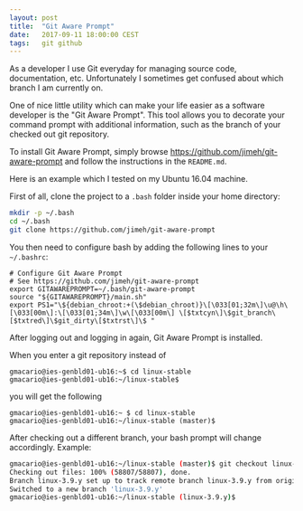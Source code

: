 ```yaml
---
layout: post
title:  "Git Aware Prompt"
date:   2017-09-11 18:00:00 CEST
tags:   git github
---
```

<!-- markdown-link-check-disable -->

As a developer I use Git everyday for managing source code, documentation, etc.
Unfortunately I sometimes get confused about which branch I am currently on.

One of nice little utility which can make your life easier as a software developer is the "Git Aware Prompt".
This tool allows you to decorate your command prompt with additional information, such as the branch of your checked out git repository.

To install Git Aware Prompt, simply browse <https://github.com/jimeh/git-aware-prompt> and follow the instructions in the `README.md`.

Here is an example which I tested on my Ubuntu 16.04 machine.

First of all, clone the project to a `.bash` folder inside your home directory:

```bash
mkdir -p ~/.bash
cd ~/.bash
git clone https://github.com/jimeh/git-aware-prompt
```

You then need to configure bash by adding the following lines to your `~/.bashrc`:

```
# Configure Git Aware Prompt
# See https://github.com/jimeh/git-aware-prompt
export GITAWAREPROMPT=~/.bash/git-aware-prompt
source "${GITAWAREPROMPT}/main.sh"
export PS1="\${debian_chroot:+(\$debian_chroot)}\[\033[01;32m\]\u@\h\[\033[00m\]:\[\033[01;34m\]\w\[\033[00m\] \[$txtcyn\]\$git_branch\[$txtred\]\$git_dirty\[$txtrst\]\$ "
```

After logging out and logging in again, Git Aware Prompt is installed.

When you enter a git repository instead of

```
gmacario@ies-genbld01-ub16:~$ cd linux-stable
gmacario@ies-genbld01-ub16:~/linux-stable$
```

you will get the following

```
gmacario@ies-genbld01-ub16:~ $ cd linux-stable
gmacario@ies-genbld01-ub16:~/linux-stable (master)$
```

After checking out a different branch, your bash prompt will change accordingly. Example:

```bash
gmacario@ies-genbld01-ub16:~/linux-stable (master)$ git checkout linux-3.9.y
Checking out files: 100% (58807/58807), done.
Branch linux-3.9.y set up to track remote branch linux-3.9.y from origin.
Switched to a new branch 'linux-3.9.y'
gmacario@ies-genbld01-ub16:~/linux-stable (linux-3.9.y)$
```

<!-- markdown-link-check-enable -->
<!-- EOF -->
